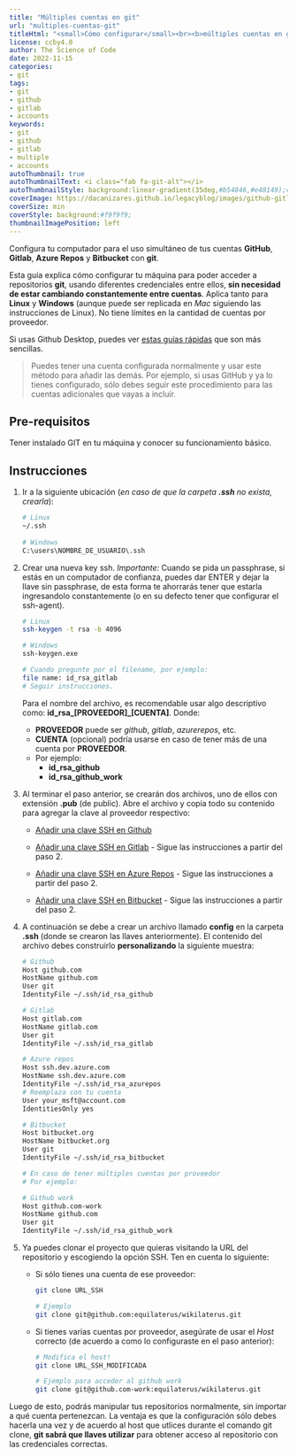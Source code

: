 ```yaml
---
title: "Múltiples cuentas en git"
url: "multiples-cuentas-git"
titleHtml: "<small>Cómo configurar</small><br><b>múltiples cuentas en git</b>"
license: ccby4.0
author: The Science of Code
date: 2022-11-15
categories:
- git
tags:
- git
- github
- gitlab
- accounts
keywords:
- git
- github
- gitlab
- multiple
- accounts
autoThumbnail: true
autoThumbnailText: <i class="fab fa-git-alt"></i>
autoThumbnailStyle: background:linear-gradient(35deg,#b54846,#e48149);color:white;
coverImage: https://dacanizares.github.io/legacyblog/images/github-gitlab-ssh.png
coverSize: min
coverStyle: background:#f9f9f9;
thumbnailImagePosition: left
---
```


Configura tu computador para el uso simultáneo de tus cuentas **GitHub**, **Gitlab**, **Azure Repos** y **Bitbucket** con **git**. 
<!--more-->

Esta guía explica cómo configurar tu máquina para poder acceder a repositorios **git**, usando diferentes credenciales entre ellos, **sin necesidad de estar cambiando constantemente entre cuentas**. Aplica tanto para **Linux** y **Windows** (aunque puede ser replicada en *Mac* siguiendo las instrucciones de Linux). No tiene límites en la cantidad de cuentas por proveedor. 

Si usas Github Desktop, puedes ver [estas guías rápidas](https://github.com/desktop/desktop/tree/development/docs/integrations) que son más sencillas.

> Puedes tener una cuenta configurada normalmente y usar este método para añadir las demás. Por ejemplo, si usas GitHub y ya lo tienes configurado, sólo debes seguir este procedimiento para las cuentas adicionales que vayas a incluír.


## Pre-requisitos
Tener instalado GIT en tu máquina y conocer su funcionamiento básico.


## Instrucciones

1. Ir a la siguiente ubicación (*en caso de que la carpeta **.ssh** no exista, crearla*):

   ```bash
   # Linux
   ~/.ssh
  
   # Windows 
   C:\users\NOMBRE_DE_USUARIO\.ssh
   ```

2. Crear una nueva key ssh. *Importante:* Cuando se pida un passphrase, si estás en un computador de confianza, puedes dar ENTER y dejar la llave sin passphrase, de esta forma te ahorrarás tener que estarla ingresandolo constantemente (o en su defecto tener que configurar el ssh-agent).

   ```bash
   # Linux
   ssh-keygen -t rsa -b 4096

   # Windows 
   ssh-keygen.exe

   # Cuando pregunte por el filename, por ejemplo:
   file name: id_rsa_gitlab
   # Seguir instrucciones.
   ```

   Para el nombre del archivo, es recomendable usar algo descriptivo como: **id_rsa_[PROVEEDOR]_[CUENTA]**. Donde:
   * **PROVEEDOR** puede ser *github*, *gitlab*, *azurerepos*, etc. 
   * **CUENTA** (opcional) podría usarse en caso de tener más de una cuenta por **PROVEEDOR**. 
   * Por ejemplo: 
     * **id_rsa_github**
     * **id_rsa_github_work**
   
3. Al terminar el paso anterior, se crearán dos archivos, uno de ellos con extensión **.pub** (de public). Abre el archivo y copia todo su contenido para agregar la clave al proveedor respectivo:

    * [Añadir una clave SSH en Github](https://help.github.com/es/github/authenticating-to-github/adding-a-new-ssh-key-to-your-github-account)

    * [Añadir una clave SSH en Gitlab](https://www.tutorialspoint.com/gitlab/gitlab_ssh_key_setup.htm) - Sigue las instrucciones a partir del paso 2.

    * [Añadir una clave SSH en Azure Repos](https://docs.microsoft.com/en-us/azure/devops/repos/git/use-ssh-keys-to-authenticate?view=azure-devops&tabs=current-page) - Sigue las instrucciones a partir del paso 2.

    * [Añadir una clave SSH en Bitbucket](https://confluence.atlassian.com/bitbucketserver/ssh-user-keys-for-personal-use-776639793.html) - Sigue las instrucciones a partir del paso 2.

4. A continuación se debe a crear un archivo llamado **config** en la carpeta **.ssh** (donde se crearon las llaves anteriormente). El contenido del archivo debes construirlo **personalizando** la siguiente muestra:

    ```bash
    # Github
    Host github.com
    HostName github.com
    User git
    IdentityFile ~/.ssh/id_rsa_github

    # Gitlab
    Host gitlab.com
    HostName gitlab.com
    User git
    IdentityFile ~/.ssh/id_rsa_gitlab

    # Azure repos
    Host ssh.dev.azure.com
    HostName ssh.dev.azure.com
    IdentityFile ~/.ssh/id_rsa_azurepos
    # Reemplaza con tu cuenta
    User your_msft@account.com
    IdentitiesOnly yes

    # Bitbucket
    Host bitbucket.org
    HostName bitbucket.org
    User git
    IdentityFile ~/.ssh/id_rsa_bitbucket

    # En caso de tener múltiples cuentas por proveedor
    # Por ejemplo:

    # Github work
    Host github.com-work
    HostName github.com
    User git
    IdentityFile ~/.ssh/id_rsa_github_work
    ```

5. Ya puedes clonar el proyecto que quieras visitando la URL del repositorio y escogiendo la opción SSH. Ten en cuenta lo siguiente:

   * Si sólo tienes una cuenta de ese proveedor:

      ```bash
      git clone URL_SSH

      # Ejemplo
      git clone git@github.com:equilaterus/wikilaterus.git
      ```

    * Si tienes varias cuentas por proveedor, asegúrate de usar el *Host* correcto (de acuerdo a como lo configuraste en el paso anterior):

      ```bash
      # Modifica el host!
      git clone URL_SSH_MODIFICADA

      # Ejemplo para acceder al github work
      git clone git@github.com-work:equilaterus/wikilaterus.git
      ```

Luego de esto, podrás manipular tus repositorios normalmente, sin importar a qué cuenta pertenezcan. La ventaja es que la configuración sólo debes hacerla una vez y de acuerdo al host que utlices durante el comando git clone, **git sabrá que llaves utilizar** para obtener acceso al repositorio con las credenciales correctas.
